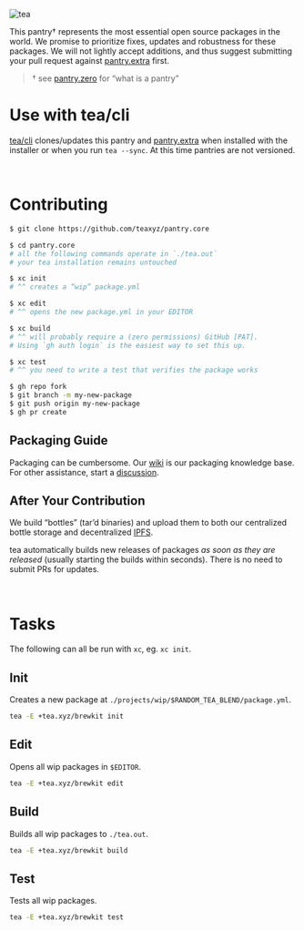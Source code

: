 ![tea](https://tea.xyz/banner.png)

This pantry† represents the most essential open source packages in the world.
We promise to prioritize fixes, updates and robustness for these packages.
We will not lightly accept additions, and thus suggest submitting your pull
request against [pantry.extra] first.

> † see [pantry.zero] for “what is a pantry”

# Use with tea/cli

[tea/cli] clones/updates this pantry and [pantry.extra] when installed with
the installer or when you run `tea --sync`. At this time pantries are not
versioned.

&nbsp;


# Contributing

```sh
$ git clone https://github.com/teaxyz/pantry.core

$ cd pantry.core
# all the following commands operate in `./tea.out`
# your tea installation remains untouched

$ xc init
# ^^ creates a “wip” package.yml

$ xc edit
# ^^ opens the new package.yml in your EDITOR

$ xc build
# ^^ will probably require a (zero permissions) GitHub [PAT].
# Using `gh auth login` is the easiest way to set this up.

$ xc test
# ^^ you need to write a test that verifies the package works

$ gh repo fork
$ git branch -m my-new-package
$ git push origin my-new-package
$ gh pr create
```

## Packaging Guide

Packaging can be cumbersome.
Our [wiki] is our packaging knowledge base.
For other assistance, start a [discussion].

## After Your Contribution

We build “bottles” (tar’d binaries) and upload them to both our centralized
bottle storage and decentralized [IPFS].

tea automatically builds new releases of packages *as soon as they are
released* (usually starting the builds within seconds). There is no need to
submit PRs for updates.

&nbsp;



# Tasks

The following can all be run with `xc`, eg. `xc init`.

## Init

Creates a new package at `./projects/wip/$RANDOM_TEA_BLEND/package.yml`.

```sh
tea -E +tea.xyz/brewkit init
```

## Edit

Opens all wip packages in `$EDITOR`.

```sh
tea -E +tea.xyz/brewkit edit
```

## Build

Builds all wip packages to `./tea.out`.

```sh
tea -E +tea.xyz/brewkit build
```

## Test

Tests all wip packages.

```sh
tea -E +tea.xyz/brewkit test
```



[pantry.zero]: https://github.com/teaxyz/pantry.zero
[pantry.extra]: https://github.com/teaxyz/pantry.extra
[wiki]: https://github.com/teaxyz/pantry.zero/wiki
[tea/cli]: https://github.com/teaxyz/cli
[discussion]: https://github.com/orgs/teaxyz/discussions
[PAT]: https://docs.github.com/en/authentication/keeping-your-account-and-data-secure/creating-a-personal-access-token
[IPFS]: https://ipfs.tech

